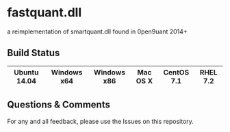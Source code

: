 # fastquant.dll
a reimplementation of smartquant.dll found in 0pen9uant 2014+

## Build Status
|Ubuntu 14.04 |Windows x64 |Windows x86 |Mac OS X |CentOS 7.1 |RHEL 7.2 |
|:------:|:------:|:------:|:------:|:------:|:------:|

## Questions & Comments
For any and all feedback, please use the Issues on this repository.